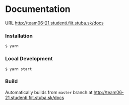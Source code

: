# Documentation

URL http://team06-21.studenti.fiit.stuba.sk/docs

### Installation

```
$ yarn
```

### Local Development

```
$ yarn start
```

### Build

Automatically builds from `master` branch at http://team06-21.studenti.fiit.stuba.sk/docs
